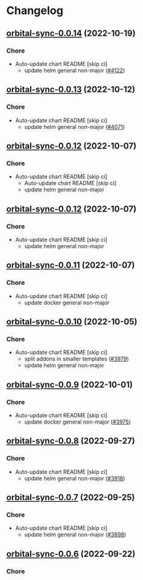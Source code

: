 # Changelog



## [orbital-sync-0.0.14](https://github.com/truecharts/charts/compare/orbital-sync-0.0.13...orbital-sync-0.0.14) (2022-10-19)

### Chore

- Auto-update chart README [skip ci]
  - update helm general non-major ([#4122](https://github.com/truecharts/charts/issues/4122))




## [orbital-sync-0.0.13](https://github.com/truecharts/charts/compare/orbital-sync-0.0.12...orbital-sync-0.0.13) (2022-10-12)

### Chore

- Auto-update chart README [skip ci]
  - update helm general non-major ([#4071](https://github.com/truecharts/charts/issues/4071))




## [orbital-sync-0.0.12](https://github.com/truecharts/charts/compare/orbital-sync-0.0.11...orbital-sync-0.0.12) (2022-10-07)

### Chore

- Auto-update chart README [skip ci]
  - Auto-update chart README [skip ci]
  - update helm general non-major




## [orbital-sync-0.0.12](https://github.com/truecharts/charts/compare/orbital-sync-0.0.11...orbital-sync-0.0.12) (2022-10-07)

### Chore

- Auto-update chart README [skip ci]
  - update helm general non-major




## [orbital-sync-0.0.11](https://github.com/truecharts/charts/compare/orbital-sync-0.0.10...orbital-sync-0.0.11) (2022-10-07)

### Chore

- Auto-update chart README [skip ci]
  - update docker general non-major




## [orbital-sync-0.0.10](https://github.com/truecharts/charts/compare/orbital-sync-0.0.9...orbital-sync-0.0.10) (2022-10-05)

### Chore

- Auto-update chart README [skip ci]
  - split addons in smaller templates ([#3979](https://github.com/truecharts/charts/issues/3979))
  - update helm general non-major




## [orbital-sync-0.0.9](https://github.com/truecharts/charts/compare/orbital-sync-0.0.8...orbital-sync-0.0.9) (2022-10-01)

### Chore

- Auto-update chart README [skip ci]
  - update docker general non-major ([#3975](https://github.com/truecharts/charts/issues/3975))




## [orbital-sync-0.0.8](https://github.com/truecharts/charts/compare/orbital-sync-0.0.7...orbital-sync-0.0.8) (2022-09-27)

### Chore

- Auto-update chart README [skip ci]
  - update helm general non-major ([#3918](https://github.com/truecharts/charts/issues/3918))




## [orbital-sync-0.0.7](https://github.com/truecharts/charts/compare/orbital-sync-0.0.6...orbital-sync-0.0.7) (2022-09-25)

### Chore

- Auto-update chart README [skip ci]
  - update helm general non-major ([#3898](https://github.com/truecharts/charts/issues/3898))




## [orbital-sync-0.0.6](https://github.com/truecharts/charts/compare/orbital-sync-0.0.5...orbital-sync-0.0.6) (2022-09-22)

### Chore
